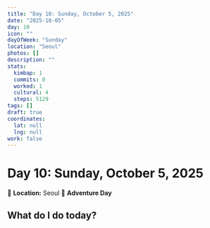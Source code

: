 ```yaml
---
title: "Day 10: Sunday, October 5, 2025"
date: "2025-10-05"
day: 10
icon: ""
dayOfWeek: "Sunday"
location: "Seoul"
photos: []
description: ""
stats:
  kimbap: 1
  commits: 0
  worked: 1
  cultural: 4
  steps: 5129
tags: []
draft: true
coordinates:
  lat: null
  lng: null
work: false
---
```

# Day 10: Sunday, October 5, 2025

📍 **Location:** Seoul
🎒 **Adventure Day**

## What do I do today?


